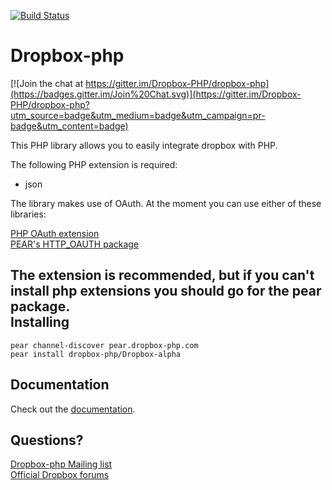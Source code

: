 [![Build
Status](https://travis-ci.org/Dropbox-PHP/dropbox-php.svg?branch=master)](https://travis-ci.org/Dropbox-PHP/dropbox-php)

Dropbox-php
===========

[![Join the chat at https://gitter.im/Dropbox-PHP/dropbox-php](https://badges.gitter.im/Join%20Chat.svg)](https://gitter.im/Dropbox-PHP/dropbox-php?utm_source=badge&utm_medium=badge&utm_campaign=pr-badge&utm_content=badge)

This PHP library allows you to easily integrate dropbox with PHP.

The following PHP extension is required:

* json

The library makes use of OAuth. At the moment you can use either of these libraries:

[PHP OAuth extension](http://pecl.php.net/package/oauth)  
[PEAR's HTTP_OAUTH package](http://pear.php.net/package/http_oauth)  

The extension is recommended, but if you can't install php extensions you should go for the pear package.  
Installing
----------

    pear channel-discover pear.dropbox-php.com
    pear install dropbox-php/Dropbox-alpha

Documentation
-------------
Check out the [documentation](http://www.dropbox-php.com/docs).  

Questions?
----------

[Dropbox-php Mailing list](http://groups.google.com/group/dropbox-php)  
[Official Dropbox forums](https://www.dropboxforum.com/hc/communities/public/questions)
 
